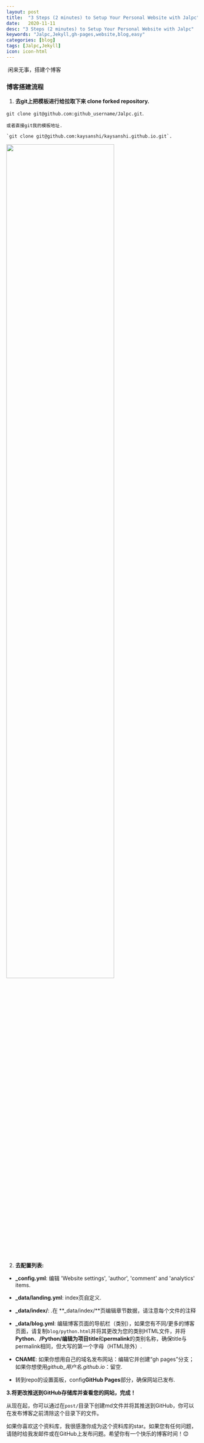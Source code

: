 ```yaml
---
layout: post
title:  "3 Steps (2 minutes) to Setup Your Personal Website with Jalpc"
date:   2020-11-11
desc: "3 Steps (2 minutes) to Setup Your Personal Website with Jalpc"
keywords: "Jalpc,Jekyll,gh-pages,website,blog,easy"
categories: [blog]
tags: [Jalpc,Jekyll]
icon: icon-html
---
```

​    闲来无事，搭建个博客

### 博客搭建流程

1. **去git上把模板进行给拉取下来 clone forked repository.**
	
 `git clone git@github.com:github_username/Jalpc.git`.
	
	或者直接git我的模板地址. 

	`git clone git@github.com:kaysanshi/kaysanshi.github.io.git`.
	
<!-- ![edit]({{ site.img_path }}/3steps/edit.gif) -->
<img src="{{ site.img_path }}/3steps/edit.gif" width="75%">



2. **去配置列表:**

  * **_config.yml**: 编辑 'Website settings', 'author', 'comment' and 'analytics' items.

  * **_data/landing.yml**: index页自定义.

  * **_data/index/**: .在 **_data/index/**页编辑章节数据，请注意每个文件的注释

  * **_data/blog.yml**: 编辑博客页面的导航栏（类别），如果您有不同/更多的博客页面，请复制`blog/python.html`并将其更改为您的类别HTML文件，并将**Python**、**/Python/**编辑为项目**title**和**permalink**的类别名称，确保title与permalink相同，但大写的第一个字母（HTML除外）.

  * **CNAME**: 如果你想用自己的域名发布网站：编辑它并创建“gh pages”分支；如果你想使用*github_用户名.github.io*：留空.

  * 转到repo的设置面板，config**GitHub Pages**部分，确保网站已发布.

**3.将更改推送到GitHub存储库并查看您的网站，完成！**

从现在起，你可以通过在`post/`目录下创建md文件并将其推送到GitHub，你可以在发布博客之前清除这个目录下的文件。


如果你喜欢这个资料库，我很感激你成为这个资料库的star。如果您有任何问题，请随时给我发邮件或在GitHub上发布问题。希望你有一个快乐的博客时间！😊
